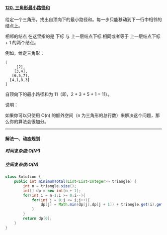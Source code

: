 #### [120. 三角形最小路径和](https://leetcode-cn.com/problems/triangle/)

给定一个三角形，找出自顶向下的最小路径和。每一步只能移动到下一行中相邻的结点上。

相邻的结点 在这里指的是 下标 与 上一层结点下标 相同或者等于 上一层结点下标 + 1 的两个结点。

例如，给定三角形：

```
[
     [2],
    [3,4],
   [6,5,7],
  [4,1,8,3]
]
```

自顶向下的最小路径和为 11（即，2 + 3 + 5 + 1 = 11）。

说明：

如果你可以只使用 O(n) 的额外空间（n 为三角形的总行数）来解决这个问题，那么你的算法会很加分。

---

#### 解法一、动态规划

##### 时间复杂度:O(N²)

##### 空间复杂度:O(N)

```Java
class Solution {
	public int minimumTotal(List<List<Integer>> triangle) {
        int n = triangle.size();
        int[] dp = new int[n + 1];
        for(int i = n-1;i >= 0;i--){
            for(int j = 0;j <= i;j++){
                dp[j] = Math.min(dp[j],dp[j + 1]) + triangle.get(i).get(j);
            }
        }
        return dp[0];
    }
}
```
